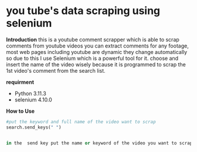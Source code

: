 # you tube's data scraping using selenium
**Introduction**
this is a youtube comment scrapper which is able to scrap comments from youtube videos
you can extract comments for any footage, most web pages including youtube are dynamic they change automatically so due to this I use Selenium which is a powerful tool for it. choose and insert the name of the video wisely because it is programmed to scrap the 1st video's comment from the search list.

**requirment**
- Python 3.11.3
- selenium 4.10.0

**How to Use**
```python
#put the keyword and full name of the video want to scrap 
search.send_keys(" ")


in the  send key put the name or keyword of the video you want to scrap it will automate the work and at last it will provide a CSV file that contains all the comments. the name of the CSV file will be *you_tube_comment_1.csv*


